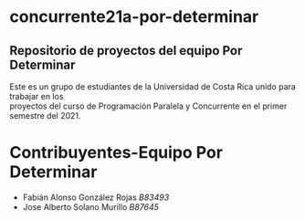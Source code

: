 # concurrente21a-por-determinar

## Repositorio de proyectos del equipo Por Determinar

Este es un grupo de estudiantes de la Universidad de Costa Rica unido para trabajar en los <br>
proyectos del curso de Programación Paralela y Concurrente en el primer semestre del 2021. <br>

# Contribuyentes-Equipo Por Determinar
* Fabián Alonso González Rojas *B83493*<br/>
* Jose Alberto Solano Murillo *B87645*
